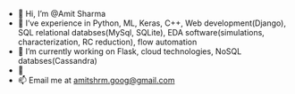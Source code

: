 - 👋 Hi, I’m @Amit Sharma
- 👀 I’ve experience in Python, ML, Keras, C++, Web development(Django), SQL relational databses(MySql, SQLite), EDA software(simulations, characterization, RC reduction), flow automation 
- 🌱 I’m currently working on Flask, cloud technologies, NoSQL databses(Cassandra)
- 💞
- 📫 Email me at amitshrm.goog@gmail.com

<!---
amitsh-per/amitsh-per is a ✨ special ✨ repository because its `README.md` (this file) appears on your GitHub profile.
You can click the Preview link to take a look at your changes.
--->
